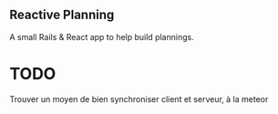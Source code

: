 ## Reactive Planning

A small Rails & React app to help build plannings.

# TODO

Trouver un moyen de bien synchroniser client et serveur, à la meteor

